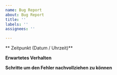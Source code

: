 ```yaml
---
name: Bug Report
about: Bug Report
title: ''
labels: ''
assignees: ''

---
```


<!-- Bitte die Vorlage unten vollständig ausfüllen -->

** Zeitpunkt (Datum / Uhrzeit)**
<!-- Wann exakt (Datum / Uhrzeit) ist der Fehler beobachtet worden ->

**Beobachtetes Verhalten**
<!--- Beschreibe den Fehler -->

**Erwartetes Verhalten**
<!--- Beschreibe wie es richtigerweise sein sollte -->

**Schritte um den Fehler nachvollziehen zu können**
<!--- Beschreibe Schritt für Schritt wie man den Fehler nachstellen kann -->

